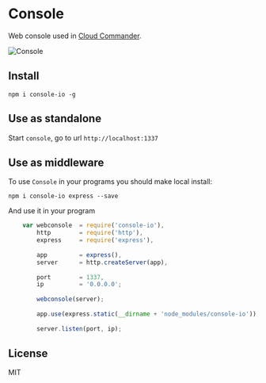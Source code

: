 Console
=======

Web console used in [Cloud Commander](http://cloudcmd.io).

![Console](https://raw.githubusercontent.com/cloudcmd/console/master/img/console.png "Console")

## Install

`npm i console-io -g`

## Use as standalone

Start `console`, go to url `http://localhost:1337`


## Use as middleware

To use `Console` in your programs you should make local install:

`npm i console-io express --save`

And use it in your program

```js
    var webconsole  = require('console-io'),
        http        = require('http'),
        express     = require('express'),
        
        app         = express(),
        server      = http.createServer(app),
        
        port        = 1337,
        ip          = '0.0.0.0';
        
        webconsole(server);
        
        app.use(express.static(__dirname + 'node_modules/console-io'));
        
        server.listen(port, ip);
```

## License

MIT
